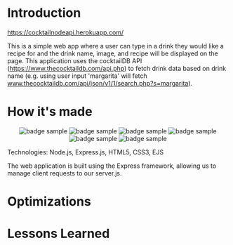 # Introduction

https://cocktailnodeapi.herokuapp.com/

This is a simple web app where a user can type in a drink they would like a recipe for and the drink name, image, and recipe will be displayed on the page. 
This application uses the cocktailDB API (https://www.thecocktaildb.com/api.php) to fetch drink data based on drink name (e.g. using user input 'margarita' 
will fetch www.thecocktaildb.com/api/json/v1/1/search.php?s=margarita).

# How it's made
<p align="middle">
<img src="https://img.shields.io/badge/-JavaScript-F7DF1E?logo=javascript&logoColor=black&style=plastic" alt="badge sample"/>
<img src="https://img.shields.io/badge/-Node.js-339933?logo=node.js&logoColor=black&style=plastic" alt="badge sample"/>
<img src="https://img.shields.io/badge/-HTML5-E34F26?logo=html5&logoColor=black&style=plastic" alt="badge sample"/>
<img src="https://img.shields.io/badge/-CSS3-1572B6?logo=css3&logoColor=black&style=plastic" alt="badge sample"/>
<img src="https://img.shields.io/badge/-Express-000000?logo=express&logoColor=white&style=plastic" alt="badge sample"/>
<img src="https://img.shields.io/badge/-Git-F05032?logo=git&logoColor=black&style=plastic" alt="badge sample"/>
</p>


Technologies: Node.js, Express.js, HTML5, CSS3, EJS

The web application is built using the Express framework, allowing us to manage client requests to our server.js. 

# Optimizations


# Lessons Learned

